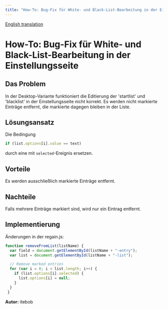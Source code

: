 ```yaml
---
title: "How-To: Bug-Fix für White- und Black-List-Bearbeitung in der Einstellungsseite"
---
```


[English translation](/en/howto/desktop_settings_list_fix/)

How-To: Bug-Fix für White- und Black-List-Bearbeitung in der Einstellungsseite
==============================================================================

Das Problem
-----------

In der Desktop-Variante funktioniert die Editierung der 'startlist' und 'blacklist' in der Einstellungsseite nicht korrekt. Es werden nicht markierte Einträge entfernt, die markierte dagegen bleiben in der Liste.


Lösungsansatz
-------------

Die Bedingung
```javascript
if (list.options[i].value == text)
```

durch eine mit `selected`-Ereignis ersetzen.


Vorteile
--------

Es werden ausschließlich markierte Einträge entfernt.


Nachteile
---------

Falls mehrere Einträge markiert sind, wird nur ein Eintrag entfernt.


Implementierung
---------------

Änderungen in der regain.js:

```javascript
function removeFromList(listName) {
  var field = document.getElementById(listName + "-entry");
  var list = document.getElementById(listName + "-list");

  // Remove marked entries
  for (var i = 0; i < list.length; i++) {
    if (list.options[i].selected) {
      list.options[i] = null;
    }
  }
 }
```


**Autor:** itebob
